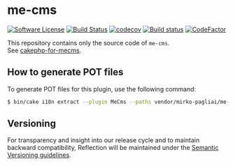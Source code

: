 # me-cms

[![Software License](https://img.shields.io/badge/license-MIT-brightgreen.svg?style=flat-square)](LICENSE.txt)
[![Build Status](https://travis-ci.org/mirko-pagliai/me-cms.svg?branch=master)](https://travis-ci.org/mirko-pagliai/me-cms)
[![codecov](https://codecov.io/gh/mirko-pagliai/me-cms/branch/master/graph/badge.svg)](https://codecov.io/gh/mirko-pagliai/me-cms)
[![Build status](https://ci.appveyor.com/api/projects/status/2lobdwk0yeue306y?svg=true)](https://ci.appveyor.com/project/mirko-pagliai/me-cms)
[![CodeFactor](https://www.codefactor.io/repository/github/mirko-pagliai/me-cms/badge)](https://www.codefactor.io/repository/github/mirko-pagliai/me-cms)

This repository contains only the source code of `me-cms`.  
See [cakephp-for-mecms](https://github.com/mirko-pagliai/cakephp-for-mecms).

## How to generate POT files
To generate POT files for this plugin, use the following command:
```bash
$ bin/cake i18n extract --plugin MeCms --paths vendor/mirko-pagliai/me-cms/src/,vendor/mirko-pagliai/me-cms/config/
```

## Versioning
For transparency and insight into our release cycle and to maintain backward compatibility, 
Reflection will be maintained under the [Semantic Versioning guidelines](http://semver.org).
